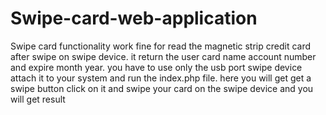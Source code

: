 # Swipe-card-web-application
Swipe card functionality work fine for read the magnetic strip credit card after swipe on swipe device. it return the user card name account number and expire month year. you have to use only the usb port swipe device attach it to your system and run the index.php file. here you will get get a swipe button click on it and swipe your card on the swipe device  and you will get result
